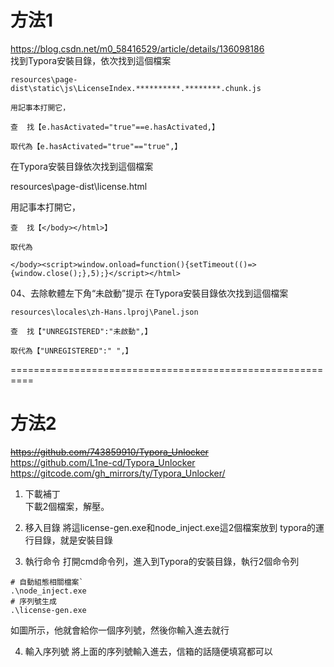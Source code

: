 # 方法1
https://blog.csdn.net/m0_58416529/article/details/136098186  
找到Typora安裝目錄，依次找到這個檔案
```
resources\page-dist\static\js\LicenseIndex.**********.********.chunk.js 

用記事本打開它，

查  找【e.hasActivated="true"==e.hasActivated,】

取代為【e.hasActivated="true"=="true",】
```

在Typora安裝目錄依次找到這個檔案

resources\page-dist\license.html

用記事本打開它，
```
查  找【</body></html>】

取代為

</body><script>window.onload=function(){setTimeout(()=>{window.close();},5);}</script></html>
```
04、去除軟體左下角“未啟動”提示
在Typora安裝目錄依次找到這個檔案
```
resources\locales\zh-Hans.lproj\Panel.json 

查  找【"UNREGISTERED":"未啟動",】

取代為【"UNREGISTERED":" ",】
```
==========================================================

# 方法2
~~https://github.com/743859910/Typora_Unlocker~~  
https://github.com/L1ne-cd/Typora_Unlocker  
https://gitcode.com/gh_mirrors/ty/Typora_Unlocker/  

1. 下載補丁  
下載2個檔案，解壓。


2. 移入目錄
將這license-gen.exe和node_inject.exe這2個檔案放到 typora的運行目錄，就是安裝目錄


3. 執行命令
打開cmd命令列，進入到Typora的安裝目錄，執行2個命令列
```
# 自動組態相關檔案`
.\node_inject.exe
# 序列號生成
.\license-gen.exe
```
如圖所示，他就會給你一個序列號，然後你輸入進去就行


4. 輸入序列號
將上面的序列號輸入進去，信箱的話隨便填寫都可以

